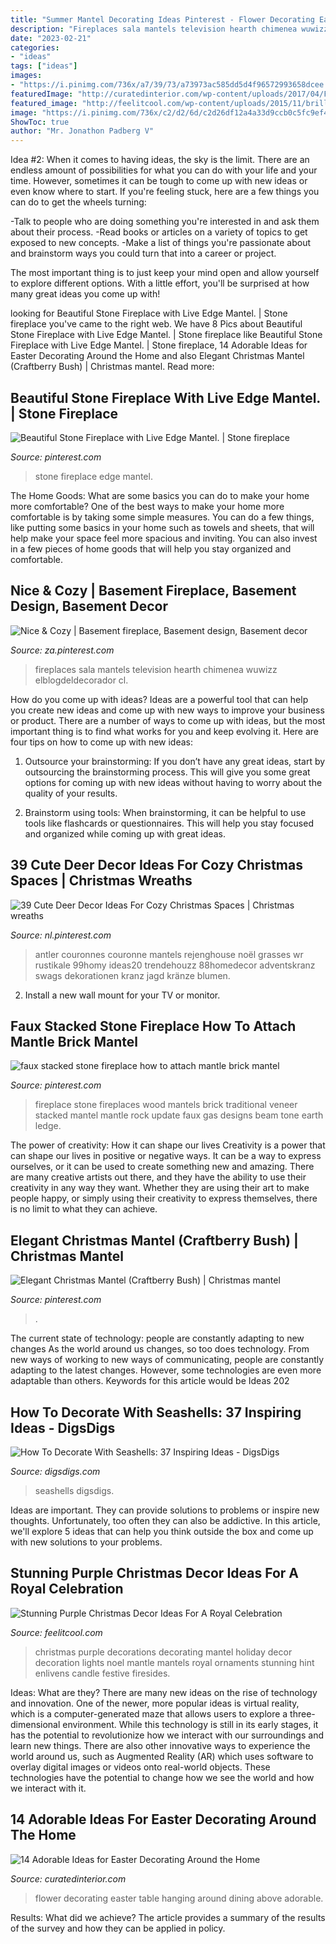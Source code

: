 ```yaml
---
title: "Summer Mantel Decorating Ideas Pinterest - Flower Decorating Easter Table Hanging Around Dining Above Adorable"
description: "Fireplaces sala mantels television hearth chimenea wuwizz elblogdeldecorador cl"
date: "2023-02-21"
categories:
- "ideas"
tags: ["ideas"]
images:
- "https://i.pinimg.com/736x/a7/39/73/a73973ac585dd5d4f96572993658dcee.jpg"
featuredImage: "http://curatedinterior.com/wp-content/uploads/2017/04/Flower-box-hanging-upside-down-above-dining-table.jpg"
featured_image: "http://feelitcool.com/wp-content/uploads/2015/11/brilliant-purple-decoration.jpg"
image: "https://i.pinimg.com/736x/c2/d2/6d/c2d26df12a4a33d9ccb0c5fc9ef43912--basement-fireplace-fireplace-wall.jpg"
ShowToc: true
author: "Mr. Jonathon Padberg V"
---
```



Idea #2:
When it comes to having ideas, the sky is the limit. There are an endless amount of possibilities for what you can do with your life and your time. However, sometimes it can be tough to come up with new ideas or even know where to start.
If you're feeling stuck, here are a few things you can do to get the wheels turning:

-Talk to people who are doing something you're interested in and ask them about their process.
-Read books or articles on a variety of topics to get exposed to new concepts.
-Make a list of things you're passionate about and brainstorm ways you could turn that into a career or project.

The most important thing is to just keep your mind open and allow yourself to explore different options. With a little effort, you'll be surprised at how many great ideas you come up with!

	

		
looking for Beautiful Stone Fireplace with Live Edge Mantel. | Stone fireplace you've came to the right web. We have 8 Pics about Beautiful Stone Fireplace with Live Edge Mantel. | Stone fireplace like Beautiful Stone Fireplace with Live Edge Mantel. | Stone fireplace, 14 Adorable Ideas for Easter Decorating Around the Home and also Elegant Christmas Mantel (Craftberry Bush) | Christmas mantel. Read more:
		
    
## Beautiful Stone Fireplace With Live Edge Mantel. | Stone Fireplace

<img loading=lazy src="https://i.pinimg.com/736x/a7/39/73/a73973ac585dd5d4f96572993658dcee.jpg" onerror="this.onerror=null;this.src='https://tse3.mm.bing.net/th?id=OIP.eSxbaXXvg34St6RornCbzAHaKy&amp;pid=15.1';" alt="Beautiful Stone Fireplace with Live Edge Mantel. | Stone fireplace">

_Source: pinterest.com_

>stone fireplace edge mantel. 

	

The Home Goods: What are some basics you can do to make your home more comfortable?
One of the best ways to make your home more comfortable is by taking some simple measures. You can do a few things, like putting some basics in your home such as towels and sheets, that will help make your space feel more spacious and inviting. You can also invest in a few pieces of home goods that will help you stay organized and comfortable.

    
## Nice &amp; Cozy | Basement Fireplace, Basement Design, Basement Decor

<img loading=lazy src="https://i.pinimg.com/736x/c2/d2/6d/c2d26df12a4a33d9ccb0c5fc9ef43912--basement-fireplace-fireplace-wall.jpg" onerror="this.onerror=null;this.src='https://tse4.mm.bing.net/th?id=OIP.dAHTfuxsKuYfg-5lHE4hrgDgEs&amp;pid=15.1';" alt="Nice &amp; Cozy | Basement fireplace, Basement design, Basement decor">

_Source: za.pinterest.com_

>fireplaces sala mantels television hearth chimenea wuwizz elblogdeldecorador cl. 

	

How do you come up with ideas?
Ideas are a powerful tool that can help you create new ideas and come up with new ways to improve your business or product. There are a number of ways to come up with ideas, but the most important thing is to find what works for you and keep evolving it. Here are four tips on how to come up with new ideas:
1. Outsource your brainstorming: If you don’t have any great ideas, start by outsourcing the brainstorming process. This will give you some great options for coming up with new ideas without having to worry about the quality of your results.

2. Brainstorm using tools: When brainstorming, it can be helpful to use tools like flashcards or questionnaires. This will help you stay focused and organized while coming up with great ideas.


    
## 39 Cute Deer Decor Ideas For Cozy Christmas Spaces | Christmas Wreaths

<img loading=lazy src="https://i.pinimg.com/736x/26/35/46/263546856160be6f5b4e1ab2724c2024.jpg" onerror="this.onerror=null;this.src='https://tse4.mm.bing.net/th?id=OIP.F6uQdY2-UrpYdABlp0TOMgHaJ3&amp;pid=15.1';" alt="39 Cute Deer Decor Ideas For Cozy Christmas Spaces | Christmas wreaths">

_Source: nl.pinterest.com_

>antler couronnes couronne mantels rejenghouse noël grasses wr rustikale 99homy ideas20 trendehouzz 88homedecor adventskranz swags dekorationen kranz jagd kränze blumen. 

	

2. Install a new wall mount for your TV or monitor.

    
## Faux Stacked Stone Fireplace How To Attach Mantle Brick Mantel

<img loading=lazy src="https://i.pinimg.com/736x/db/4b/b1/db4bb1569f79a9de837e9bdf71ecdbfa.jpg" onerror="this.onerror=null;this.src='https://tse1.mm.bing.net/th?id=OIP.H23Zbhctjk2WJ4irIKYfRgHaLH&amp;pid=15.1';" alt="faux stacked stone fireplace how to attach mantle brick mantel">

_Source: pinterest.com_

>fireplace stone fireplaces wood mantels brick traditional veneer stacked mantel mantle rock update faux gas designs beam tone earth ledge. 

	

The power of creativity: How it can shape our lives
Creativity is a power that can shape our lives in positive or negative ways. It can be a way to express ourselves, or it can be used to create something new and amazing. There are many creative artists out there, and they have the ability to use their creativity in any way they want. Whether they are using their art to make people happy, or simply using their creativity to express themselves, there is no limit to what they can achieve.

    
## Elegant Christmas Mantel (Craftberry Bush) | Christmas Mantel

<img loading=lazy src="https://i.pinimg.com/736x/55/3b/a5/553ba59fd92ae29ea45a27a66cd93bdf.jpg" onerror="this.onerror=null;this.src='https://tse3.mm.bing.net/th?id=OIP.ZF7-yl7k61vfHQQe_R69LgHaLH&amp;pid=15.1';" alt="Elegant Christmas Mantel (Craftberry Bush) | Christmas mantel">

_Source: pinterest.com_

>. 

	

The current state of technology: people are constantly adapting to new changes
As the world around us changes, so too does technology. From new ways of working to new ways of communicating, people are constantly adapting to the latest changes. However, some technologies are even more adaptable than others. Keywords for this article would be Ideas 202
    
## How To Decorate With Seashells: 37 Inspiring Ideas - DigsDigs

<img loading=lazy src="https://www.digsdigs.com/photos/how-to-decorate-with-shells-27.jpg" onerror="this.onerror=null;this.src='https://tse4.mm.bing.net/th?id=OIP.iauLEiZ2Ey4dtBr79jYPhgAAAA&amp;pid=15.1';" alt="How To Decorate With Seashells: 37 Inspiring Ideas - DigsDigs">

_Source: digsdigs.com_

>seashells digsdigs. 

	

Ideas are important. They can provide solutions to problems or inspire new thoughts. Unfortunately, too often they can also be addictive. In this article, we'll explore 5 ideas that can help you think outside the box and come up with new solutions to your problems.

    
## Stunning Purple Christmas Decor Ideas For A Royal Celebration

<img loading=lazy src="http://feelitcool.com/wp-content/uploads/2015/11/brilliant-purple-decoration.jpg" onerror="this.onerror=null;this.src='https://tse1.mm.bing.net/th?id=OIP.sL1egXR3BYJ3AtgQPA2xDQHaKQ&amp;pid=15.1';" alt="Stunning Purple Christmas Decor Ideas For A Royal Celebration">

_Source: feelitcool.com_

>christmas purple decorations decorating mantel holiday decor decoration lights noel mantle mantels royal ornaments stunning hint enlivens candle festive firesides. 

	

Ideas: What are they?
There are many new ideas on the rise of technology and innovation. One of the newer, more popular ideas is virtual reality, which is a computer-generated maze that allows users to explore a three-dimensional environment. While this technology is still in its early stages, it has the potential to revolutionize how we interact with our surroundings and learn new things. There are also other innovative ways to experience the world around us, such as Augmented Reality (AR) which uses software to overlay digital images or videos onto real-world objects. These technologies have the potential to change how we see the world and how we interact with it.

    
## 14 Adorable Ideas For Easter Decorating Around The Home

<img loading=lazy src="http://curatedinterior.com/wp-content/uploads/2017/04/Flower-box-hanging-upside-down-above-dining-table.jpg" onerror="this.onerror=null;this.src='https://tse2.mm.bing.net/th?id=OIP.fHRe2Ky8JbkJZ_2kc2k64QHaLH&amp;pid=15.1';" alt="14 Adorable Ideas for Easter Decorating Around the Home">

_Source: curatedinterior.com_

>flower decorating easter table hanging around dining above adorable. 

	

Results: What did we achieve?
The article provides a summary of the results of the survey and how they can be applied in policy.

